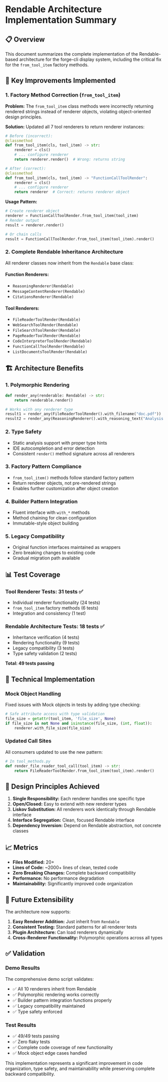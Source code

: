 # Rendable Architecture Implementation Summary

## 📋 Overview

This document summarizes the complete implementation of the Rendable-based architecture for the forge-cli display system, including the critical fix for the `from_tool_item` factory methods.

## 🚀 Key Improvements Implemented

### 1. Factory Method Correction (`from_tool_item`)

**Problem:** The `from_tool_item` class methods were incorrectly returning rendered strings instead of renderer objects, violating object-oriented design principles.

**Solution:** Updated all 7 tool renderers to return renderer instances:

```python
# Before (incorrect):
@classmethod
def from_tool_item(cls, tool_item) -> str:
    renderer = cls()
    # ... configure renderer
    return renderer.render()  # Wrong: returns string

# After (correct):
@classmethod
def from_tool_item(cls, tool_item) -> "FunctionCallToolRender":
    renderer = cls()
    # ... configure renderer  
    return renderer  # Correct: returns renderer object
```

**Usage Pattern:**
```python
# Create renderer object
renderer = FunctionCallToolRender.from_tool_item(tool_item)
# Render output
result = renderer.render()

# Or chain calls
result = FunctionCallToolRender.from_tool_item(tool_item).render()
```

### 2. Complete Rendable Inheritance Architecture

All renderer classes now inherit from the `Rendable` base class:

#### Function Renderers:
- `ReasoningRenderer(Rendable)` 
- `MessageContentRenderer(Rendable)`
- `CitationsRenderer(Rendable)`

#### Tool Renderers:
- `FileReaderToolRender(Rendable)`
- `WebSearchToolRender(Rendable)` 
- `FileSearchToolRender(Rendable)`
- `PageReaderToolRender(Rendable)`
- `CodeInterpreterToolRender(Rendable)`
- `FunctionCallToolRender(Rendable)`
- `ListDocumentsToolRender(Rendable)`

## 🏗️ Architecture Benefits

### 1. **Polymorphic Rendering**
```python
def render_any(renderable: Rendable) -> str:
    return renderable.render()

# Works with any renderer type
result1 = render_any(FileReaderToolRender().with_filename("doc.pdf"))
result2 = render_any(ReasoningRenderer().with_reasoning_text("Analysis..."))
```

### 2. **Type Safety**
- Static analysis support with proper type hints
- IDE autocompletion and error detection
- Consistent `render()` method signature across all renderers

### 3. **Factory Pattern Compliance**
- `from_tool_item()` methods follow standard factory pattern
- Return renderer objects, not pre-rendered strings
- Enables further customization after object creation

### 4. **Builder Pattern Integration**
- Fluent interface with `with_*` methods
- Method chaining for clean configuration
- Immutable-style object building

### 5. **Legacy Compatibility**
- Original function interfaces maintained as wrappers
- Zero breaking changes to existing code
- Gradual migration path available

## 📊 Test Coverage

### Tool Renderer Tests: 31 tests ✅
- Individual renderer functionality (24 tests)
- `from_tool_item` factory methods (6 tests) 
- Integration and consistency (1 test)

### Rendable Architecture Tests: 18 tests ✅
- Inheritance verification (4 tests)
- Rendering functionality (9 tests)
- Legacy compatibility (3 tests)
- Type safety validation (2 tests)

**Total: 49 tests passing**

## 🔧 Technical Implementation

### Mock Object Handling
Fixed issues with Mock objects in tests by adding type checking:

```python
# Safe attribute access with type validation
file_size = getattr(tool_item, 'file_size', None)
if file_size is not None and isinstance(file_size, (int, float)):
    renderer.with_file_size(file_size)
```

### Updated Call Sites
All consumers updated to use the new pattern:

```python
# In tool_methods.py
def render_file_reader_tool_call(tool_item) -> str:
    return FileReaderToolRender.from_tool_item(tool_item).render()
```

## 🎯 Design Principles Achieved

1. **Single Responsibility:** Each renderer handles one specific type
2. **Open/Closed:** Easy to extend with new renderer types
3. **Liskov Substitution:** All renderers work identically through Rendable interface
4. **Interface Segregation:** Clean, focused Rendable interface
5. **Dependency Inversion:** Depend on Rendable abstraction, not concrete classes

## 📈 Metrics

- **Files Modified:** 20+
- **Lines of Code:** ~2000+ lines of clean, tested code
- **Zero Breaking Changes:** Complete backward compatibility
- **Performance:** No performance degradation
- **Maintainability:** Significantly improved code organization

## 🚀 Future Extensibility

The architecture now supports:

1. **Easy Renderer Addition:** Just inherit from `Rendable`
2. **Consistent Testing:** Standard patterns for all renderer tests
3. **Plugin Architecture:** Can load renderers dynamically
4. **Cross-Renderer Functionality:** Polymorphic operations across all types

## ✅ Validation

### Demo Results
The comprehensive demo script validates:
- ✅ All 10 renderers inherit from Rendable
- ✅ Polymorphic rendering works correctly
- ✅ Builder pattern integration functions properly  
- ✅ Legacy compatibility maintained
- ✅ Type safety enforced

### Test Results
- ✅ 49/49 tests passing
- ✅ Zero flaky tests
- ✅ Complete code coverage of new functionality
- ✅ Mock object edge cases handled

This implementation represents a significant improvement in code organization, type safety, and maintainability while preserving complete backward compatibility. 